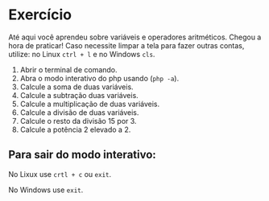 # Exercício

Até aqui você aprendeu sobre variáveis e operadores aritméticos. Chegou a hora de praticar!
Caso necessite limpar a tela para fazer outras contas, utilize: no Linux `ctrl + l` e no Windows `cls`.

1. Abrir o terminal de comando.
2. Abra o modo interativo do php usando (`php -a`).
3. Calcule a soma de duas variáveis.
4. Calcule a subtração duas variáveis.
5. Calcule a multiplicação de duas variáveis.
6. Calcule a divisão de duas variáveis.
7. Calcule o resto da divisão 15 por 3.
8. Calcule a potência 2 elevado a 2.

## Para sair do modo interativo:

No Lixux use `crtl + c` ou `exit`.

No Windows use `exit`.
